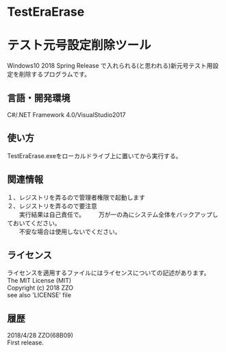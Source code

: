 ﻿# TestEraErase
テスト元号設定削除ツール
======================
Windows10 2018 Spring Release で入れられる(と思われる)新元号テスト用設定を削除するプログラムです。

言語・開発環境
------
C#/.NET Framework 4.0/VisualStudio2017

使い方
------
TestEraErase.exeをローカルドライブ上に置いてから実行する。

関連情報
------
１、レジストリを弄るので管理者権限で起動します  
２、レジストリを弄るので要注意  
　　実行結果は自己責任で。
　　万が一の為にシステム全体をバックアップしておいてください。  
　　不安な場合は使用しないでください。  

ライセンス
------
ライセンスを適用するファイルにはライセンスについての記述があります。  
The MIT License (MIT)  
Copyright (c) 2018 ZZO  
see also 'LICENSE' file

履歴
-----
2018/4/28 ZZO(68B09)  
First release.
